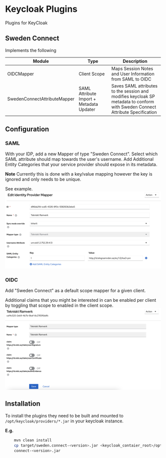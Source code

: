 # Keycloak Plugins

Plugins for KeyCloak

## Sweden Connect

Implements the following

| Module                       | Type                                     | Description                                                                                                                        |
|------------------------------|------------------------------------------|------------------------------------------------------------------------------------------------------------------------------------|
| OIDCMapper                   | Client Scope                             | Maps Session Notes and User Information from SAML to OIDC                                                                          |
| SwedenConnectAttributeMapper | SAML Attribute Import + Metadata Updater | Saves SAML attributes to the session and <br/>modifies keycloak SP metadata to conform with Sweden Connect Attribute Specification |


## Configuration

### SAML

With your IDP, add a new Mapper of type "Sweden Connect".
Select which SAML attribute should map towards the user's username.
Add Additional Entity Categories that your service provider should expose in its metadata.

**Note** Currently this is done with a key/value mapping however the key is ignored and only needs to be unique.

See example.
![Example Configuration](./docs/images/example-mapper-configuration.png)


### OIDC

Add "Sweden Connect" as a default scope mapper for a given client.

Additional claims that you might be interested in can be enabled per client by toggling that scope to enabled in the client scope.
![Example Configuration](./docs/images/example-client-scope-configuration.png)

## Installation
To install the plugins they need to be built and mounted to `/opt/keycloak/providers/*.jar` in your keycloak instance.

**E.g.**
```bash
    mvn clean install
    cp target/sweden.connect-<version>.jar <keycloak_contaier_root>/opt/keycloak/providers/sweden.
    connect-<version>.jar
```